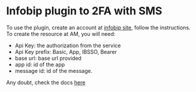 # Infobip plugin to 2FA with SMS

To use the plugin, create an account at [infobip site](https://www.infobip.com/), follow the instructions.
To create the resource at AM, you will need:
* Api Key: the authorization from the service
* Api Key prefix: Basic, App, IBSSO, Bearer
* base url: base url provided
* app id: id of the app
* message id: id of the message.

Any doubt, check the docs [here](https://www.infobip.com/docs/api)
